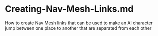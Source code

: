 # Creating-Nav-Mesh-Links.md
How to create Nav Mesh links that can be used to make an AI character jump between one place to another that are separated from each other

